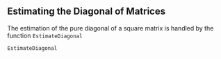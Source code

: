 ## Estimating the Diagonal of Matrices

The estimation of the pure diagonal of a square matrix is handled by the function `EstimateDiagonal`

```@docs
EstimateDiagonal
```
